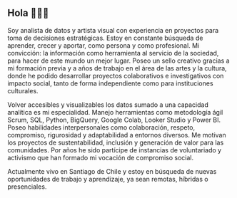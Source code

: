 ## Hola 🌱🌿🌻

Soy analista de datos y artista visual con experiencia en proyectos para toma de decisiones estratégicas. Estoy en constante búsqueda de aprender, crecer y aportar, como persona y como profesional. Mi convicción: la información como herramienta al servicio de la sociedad, para hacer de este mundo un mejor lugar. Poseo un sello creativo gracias a mi formación previa y a años de trabajo en el área de las artes y la cultura, donde he podido desarrollar proyectos colaborativos e investigativos con impacto social, tanto de forma independiente como para instituciones culturales.

Volver accesibles y visualizables los datos sumado a una capacidad analítica es mi especialidad. Manejo herramientas como metodología ágil Scrum, SQL, Python, BigQuery, Google Colab, Looker Studio y Power BI. Poseo habilidades interpersonales como colaboración, respeto, compromiso, rigurosidad y adaptabilidad a entornos diversos. Me motivan los proyectos de sustentabilidad, inclusión y generación de valor para las comunidades. Por años he sido partícipe de instancias de voluntariado y activismo que han formado mi vocación de compromiso social.

Actualmente vivo en Santiago de Chile y estoy en búsqueda de nuevas oportunidades de trabajo y aprendizaje, ya sean remotas, híbridas o presenciales.
